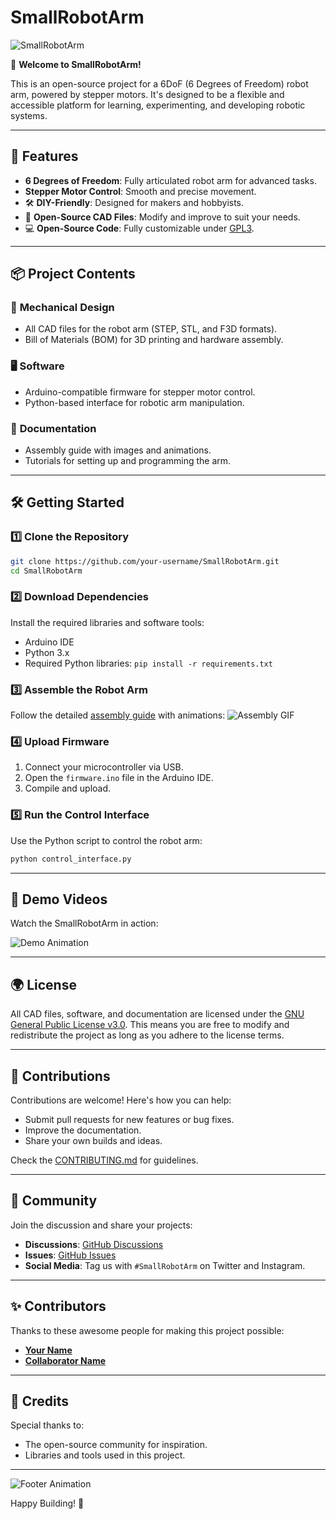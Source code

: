 # SmallRobotArm

![SmallRobotArm](https://user-images.githubusercontent.com/placeholder-image-url/robot-arm-banner.gif)

🚀 **Welcome to SmallRobotArm!**

This is an open-source project for a 6DoF (6 Degrees of Freedom) robot arm, powered by stepper motors. It's designed to be a flexible and accessible platform for learning, experimenting, and developing robotic systems.

---

## 🌟 Features

- **6 Degrees of Freedom**: Fully articulated robot arm for advanced tasks.
- **Stepper Motor Control**: Smooth and precise movement.
- 🛠️ **DIY-Friendly**: Designed for makers and hobbyists.
- 🎨 **Open-Source CAD Files**: Modify and improve to suit your needs.
- 💻 **Open-Source Code**: Fully customizable under [GPL3](https://www.gnu.org/licenses/gpl-3.0.en.html).

---

## 📦 Project Contents

### 🔩 **Mechanical Design**
- All CAD files for the robot arm (STEP, STL, and F3D formats).
- Bill of Materials (BOM) for 3D printing and hardware assembly.

### 🖥️ **Software**
- Arduino-compatible firmware for stepper motor control.
- Python-based interface for robotic arm manipulation.

### 📖 **Documentation**
- Assembly guide with images and animations.
- Tutorials for setting up and programming the arm.

---

## 🛠️ Getting Started

### 1️⃣ **Clone the Repository**
```bash
git clone https://github.com/your-username/SmallRobotArm.git
cd SmallRobotArm
```

### 2️⃣ **Download Dependencies**
Install the required libraries and software tools:
- Arduino IDE
- Python 3.x
- Required Python libraries: `pip install -r requirements.txt`

### 3️⃣ **Assemble the Robot Arm**
Follow the detailed [assembly guide](docs/ASSEMBLY.md) with animations:
![Assembly GIF](https://user-images.githubusercontent.com/placeholder-image-url/assembly-animation.gif)

### 4️⃣ **Upload Firmware**
1. Connect your microcontroller via USB.
2. Open the `firmware.ino` file in the Arduino IDE.
3. Compile and upload.

### 5️⃣ **Run the Control Interface**
Use the Python script to control the robot arm:
```bash
python control_interface.py
```

---

## 🎥 Demo Videos

Watch the SmallRobotArm in action:

![Demo Animation](https://user-images.githubusercontent.com/placeholder-image-url/demo-animation.gif)

---

## 🌍 License

All CAD files, software, and documentation are licensed under the [GNU General Public License v3.0](https://www.gnu.org/licenses/gpl-3.0.en.html). This means you are free to modify and redistribute the project as long as you adhere to the license terms.

---

## 🤝 Contributions

Contributions are welcome! Here's how you can help:
- Submit pull requests for new features or bug fixes.
- Improve the documentation.
- Share your own builds and ideas.

Check the [CONTRIBUTING.md](docs/CONTRIBUTING.md) for guidelines.

---

## 💬 Community

Join the discussion and share your projects:
- **Discussions**: [GitHub Discussions](https://github.com/your-username/SmallRobotArm/discussions)
- **Issues**: [GitHub Issues](https://github.com/your-username/SmallRobotArm/issues)
- **Social Media**: Tag us with `#SmallRobotArm` on Twitter and Instagram.

---

## ✨ Contributors

Thanks to these awesome people for making this project possible:
- **[Your Name](https://github.com/your-username)**
- **[Collaborator Name](https://github.com/collaborator-username)**

---

## 📜 Credits

Special thanks to:
- The open-source community for inspiration.
- Libraries and tools used in this project.

---

![Footer Animation](https://user-images.githubusercontent.com/placeholder-image-url/footer-animation.gif)

Happy Building! 🤖
